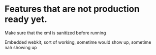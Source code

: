 # Features that are not production ready yet.

Make sure that the xml is sanitized before running

Embedded webkit, sort of working, sometime would show up, sometime nah showing up